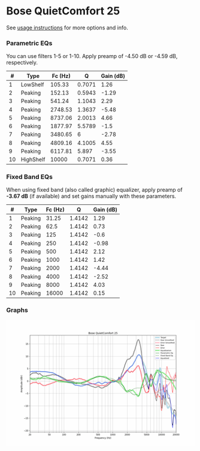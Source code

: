 # Bose QuietComfort 25
See [usage instructions](https://github.com/jaakkopasanen/AutoEq#usage) for more options and info.

### Parametric EQs
You can use filters 1-5 or 1-10. Apply preamp of -4.50 dB or -4.59 dB, respectively.

|   # | Type      |   Fc (Hz) |      Q |   Gain (dB) |
|-----|-----------|-----------|--------|-------------|
|   1 | LowShelf  |    105.33 | 0.7071 |        1.26 |
|   2 | Peaking   |    152.13 | 0.5943 |       -1.29 |
|   3 | Peaking   |    541.24 | 1.1043 |        2.29 |
|   4 | Peaking   |   2748.53 | 1.3637 |       -5.48 |
|   5 | Peaking   |   8737.06 | 2.0013 |        4.66 |
|   6 | Peaking   |   1877.97 | 5.5789 |       -1.5  |
|   7 | Peaking   |   3480.65 | 6      |       -2.78 |
|   8 | Peaking   |   4809.16 | 4.1005 |        4.55 |
|   9 | Peaking   |   6117.81 | 5.897  |       -3.55 |
|  10 | HighShelf |  10000    | 0.7071 |        0.36 |

### Fixed Band EQs
When using fixed band (also called graphic) equalizer, apply preamp of **-3.67 dB** (if available) and set gains manually with these parameters.

|   # | Type    |   Fc (Hz) |      Q |   Gain (dB) |
|-----|---------|-----------|--------|-------------|
|   1 | Peaking |     31.25 | 1.4142 |        1.29 |
|   2 | Peaking |     62.5  | 1.4142 |        0.73 |
|   3 | Peaking |    125    | 1.4142 |       -0.6  |
|   4 | Peaking |    250    | 1.4142 |       -0.98 |
|   5 | Peaking |    500    | 1.4142 |        2.12 |
|   6 | Peaking |   1000    | 1.4142 |        1.42 |
|   7 | Peaking |   2000    | 1.4142 |       -4.44 |
|   8 | Peaking |   4000    | 1.4142 |       -2.52 |
|   9 | Peaking |   8000    | 1.4142 |        4.03 |
|  10 | Peaking |  16000    | 1.4142 |        0.15 |

### Graphs
![](./Bose%20QuietComfort%2025.png)
